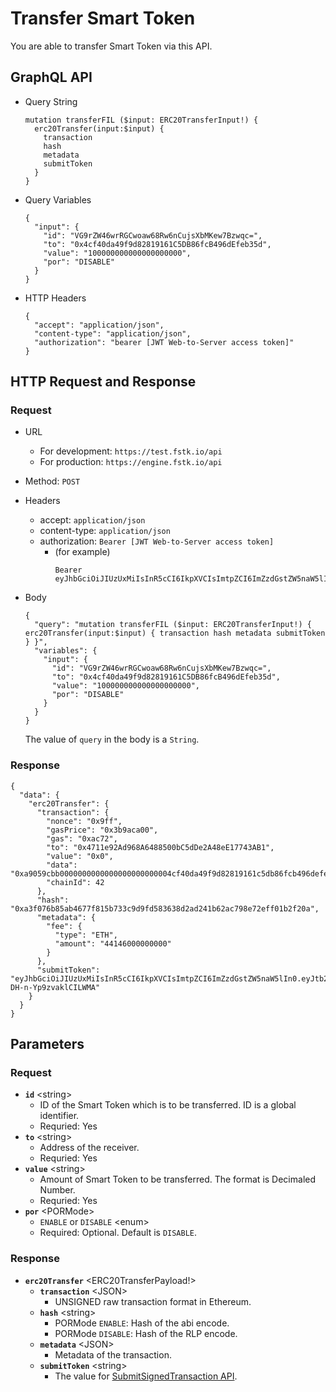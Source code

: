 
# Transfer Smart Token
You are able to transfer Smart Token via this API.

## GraphQL API

- Query String
  ```
  mutation transferFIL ($input: ERC20TransferInput!) {
    erc20Transfer(input:$input) {
      transaction
      hash
      metadata
      submitToken
    }
  }
  ```
- Query Variables
  ```
  {
    "input": {
      "id": "VG9rZW46wrRGCwoaw68Rw6nCujsXbMKew7Bzwqc=",
      "to": "0x4cf40da49f9d82819161C5DB86fcB496dEfeb35d",
      "value": "100000000000000000000",
      "por": "DISABLE"
    }
  }
  ```
- HTTP Headers 
  ```
  {
    "accept": "application/json",
    "content-type": "application/json",
    "authorization": "bearer [JWT Web-to-Server access token]"
  }
  ```
## HTTP Request and Response
### Request

- URL
  - For development: `https://test.fstk.io/api`
  - For production: `https://engine.fstk.io/api`

- Method: `POST`

- Headers
  - accept: `application/json`
  - content-type: `application/json` 
  - authorization: `Bearer [JWT Web-to-Server access token]`
    - (for example)
      ```
      Bearer eyJhbGciOiJIUzUxMiIsInR5cCI6IkpXVCIsImtpZCI6ImZzdGstZW5naW5lIn0.eyJ1aWQiOiLDr1xiw73Ch8KDSFx1MDAxMcOowo5awrvCqsOAXHUwMDAywrwmIiwiaWF0IjoxNTM4NzA5MDM2LCJleHAiOjE1Mzg3OTU0MzYsImF1ZCI6InVybjpmc3RrOmVuZ2luZSIsImlzcyI6InVybjpmc3RrOmVuZ2luZSIsInN1YiI6InVybjpmc3RrOmVuZ2luZTphY2Nlc3NfdG9rZW4ifQ.msJZ61FHIkKtjUpDs4sx1Kk1rb9vdhus3ntUDj6rHNmsygiHTgOEMQFJMtVqtWqkNgrtRgGpngq8Rf47xTT53g
      ```
- Body
  ``` 
  { 
    "query": "mutation transferFIL ($input: ERC20TransferInput!) { erc20Transfer(input:$input) { transaction hash metadata submitToken } }",
    "variables": {
      "input": {
        "id": "VG9rZW46wrRGCwoaw68Rw6nCujsXbMKew7Bzwqc=",
        "to": "0x4cf40da49f9d82819161C5DB86fcB496dEfeb35d",
        "value": "100000000000000000000",
        "por": "DISABLE"
      }
    }
  }
  ```
  
  The value of `query` in the body is a `String`. 
  
### Response
```
{
  "data": {
    "erc20Transfer": {
      "transaction": {
        "nonce": "0x9ff",
        "gasPrice": "0x3b9aca00",
        "gas": "0xac72",
        "to": "0x4711e92Ad968A6488500bC5dDe2A48eE17743AB1",
        "value": "0x0",
        "data": "0xa9059cbb0000000000000000000000004cf40da49f9d82819161c5db86fcb496defeb35d0000000000000000000000000000000000000000000000056bc75e2d63100000",
        "chainId": 42
      },
      "hash": "0xa3f076b85ab4677f815b733c9d9fd583638d2ad241b62ac798e72eff01b2f20a",
      "metadata": {
        "fee": {
          "type": "ETH",
          "amount": "44146000000000"
        }
      },
      "submitToken": "eyJhbGciOiJIUzUxMiIsInR5cCI6IkpXVCIsImtpZCI6ImZzdGstZW5naW5lIn0.eyJtb2RlIjowLCJ1aWQiOiJZw4_ChiZcdTAwMWHDrVx1MDAxMcOpwro7XHUwMDFmNlx1MDAwNVx1MDAxMMKawpoiLCJhY3Rpb24iOiJlcmMyMFRyYW5zZmVyIiwidHgiOiIrR3FDQ2YrRU81cktBSUtzY3BSSEVla3EyV2ltU0lVQXZGM2VLa2p1RjNRNnNZQzRSS2tGbkxzQUFBQUFBQUFBQUFBQUFBQk05QTJrbjUyQ2daRmh4ZHVHL0xTVzN2NnpYUUFBQUFBQUFBQUFBQUFBQUFBQUFBQUFBQUFBQUFBQUJXdkhYaTFqRUFBQUtvQ0EiLCJpbmZvIjp7fSwiaWF0IjoxNTQ4NzQ3MDA3LCJleHAiOjE1NDg3NDc2MDcsImF1ZCI6InVybjpmc3RrOmVuZ2luZSIsImlzcyI6InVybjpmc3RrOmVuZ2luZSIsInN1YiI6InVybjpmc3RrOmVuZ2luZTpzdWJtaXRfdG9rZW4ifQ.D3F6pzHSCfHiEe7vx6KkmdI6vZ3S8jl5McQrdbHR5xLQQm6sTYekomApIM4tJgu1XQ-DH-n-Yp9zvaklCILWMA"
    }
  }
}
```

## Parameters
### Request 
- **`id`** \<string>
  - ID of the Smart Token which is to be transferred. ID is a global identifier.
  - Requried: Yes
- **`to`** \<string>
  - Address of the receiver.
  - Requried: Yes
- **`value`** \<string>
  - Amount of Smart Token to be transferred. The format is Decimaled Number.
  - Requried: Yes
- **`por`** \<PORMode>
  - `ENABLE` or `DISABLE` \<enum>
  - Required: Optional. Default is `DISABLE`.

### Response
- **`erc20Transfer`** \<ERC20TransferPayload!>
  - **`transaction`** \<JSON>
    - UNSIGNED raw transaction format in Ethereum.
  - **`hash`** \<string>
    - PORMode `ENABLE`: Hash of the abi encode.
    - PORMode `DISABLE`: Hash of the RLP encode.
  - **`metadata`** \<JSON>
    - Metadata of the transaction.
  - **`submitToken`** \<string>
    - The value for [SubmitSignedTransaction API]().